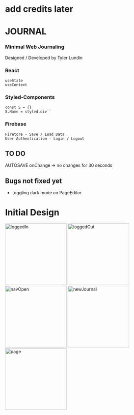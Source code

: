 # add credits later

  
# JOURNAL
### Minimal Web Journaling 
Designed / Developed by Tyler Lundin

  ### React
	useState
	useContext
 ### Styled-Components
	const S = {} 
	S.Name = styled.div``
  ### Firebase
	Firetore - Save / Load Data
	User Authentication - Login / Logout


## TO DO
AUTOSAVE
onChange -> no changes for 30 seconds

## Bugs not fixed yet
- toggling dark mode on PageEditor 



# Initial Design
<p float="left">
<img src="https://user-images.githubusercontent.com/82530947/155422943-034e8db1-ae39-43c7-a9ce-93bb7f537d28.png" alt="loggedIn" width="200"/>

<img src="https://user-images.githubusercontent.com/82530947/155422945-db7ab366-aed5-4871-82cd-53dd5698a637.png" alt="loggedOut" width="200"/>

<img src="https://user-images.githubusercontent.com/82530947/155422952-286ff6ae-00bf-4aff-bbb0-48b40f877817.png" alt="navOpen" width="200"/>

<img src="https://user-images.githubusercontent.com/82530947/155422954-e1e74e66-8d9f-4043-ae14-4467007bd60c.png" alt="newJournal" width="200"/>

<img src="https://user-images.githubusercontent.com/82530947/155422955-feff7b17-edb2-4207-8019-2e3c3eb4eb19.png" alt="page" width="200"/>
</p>